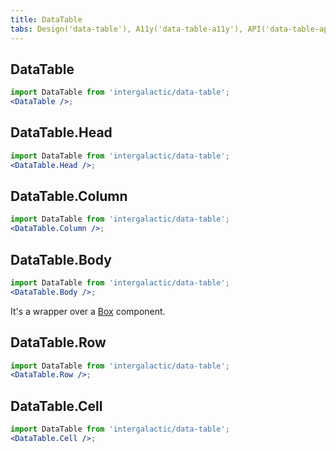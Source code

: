 ```yaml
---
title: DataTable
tabs: Design('data-table'), A11y('data-table-a11y'), API('data-table-api'), Example('data-table-code'), Changelog('data-table-changelog')
---
```


## DataTable

```jsx
import DataTable from 'intergalactic/data-table';
<DataTable />;
```

<TypesView type="DataTableProps" :types={...types} />

## DataTable.Head

```jsx
import DataTable from 'intergalactic/data-table';
<DataTable.Head />;
```

<TypesView type="DataTableHeadProps" :types={...types} />

## DataTable.Column

```jsx
import DataTable from 'intergalactic/data-table';
<DataTable.Column />;
```

<TypesView type="DataTableColumnProps" :types={...types} />

## DataTable.Body

```jsx
import DataTable from 'intergalactic/data-table';
<DataTable.Body />;
```

It's a wrapper over a [Box](/layout/box-system/box-api#a3cfce) component.

## DataTable.Row

```jsx
import DataTable from 'intergalactic/data-table';
<DataTable.Row />;
```

<TypesView type="DataTableRowProps" :types={...types} />

## DataTable.Cell

```jsx
import DataTable from 'intergalactic/data-table';
<DataTable.Cell />;
```

<TypesView type="DataTableCellProps" :types={...types} />

<script setup>import { data as types } from '@types.data.ts';</script>